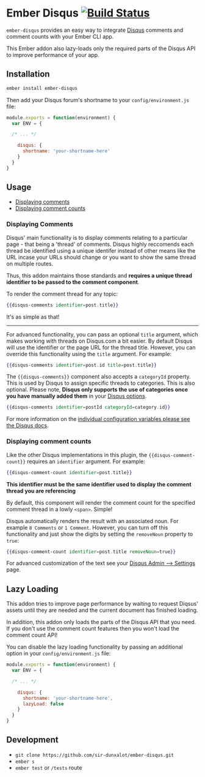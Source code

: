 Ember Disqus [![Build Status](https://travis-ci.org/sir-dunxalot/ember-disqus.svg)](https://travis-ci.org/sir-dunxalot/ember-disqus)
======

`ember-disqus` provides an easy way to integrate [Disqus](//disqus.com) comments and comment counts with your Ember CLI app.

This Ember addon also lazy-loads only the required parts of the Disqus API to improve performance of your app.

## Installation

```sh
ember install ember-disqus
```

Then add your Disqus forum's shortname to your `config/environment.js` file:

```js
module.exports = function(environment) {
  var ENV = {

  /* ... */

    disqus: {
      shortname: 'your-shortname-here'
    }
  }
}
```

## Usage

- [Displaying comments](#displaying-comments)
- [Displaying comment counts](#displaying-comment-counts)

### Displaying Comments

Disqus' main functionality is to display comments relating to a particular page - that being a 'thread' of comments. Disqus highly reccomends each thread be identified using a unique identifer instead of other means like the URL incase your URLs should change or you want to show the same thread on multiple routes.

Thus, this addon maintains those standards and **requires a unique thread identifier to be passed to the comment component**.

To render the comment thread for any topic:

```hbs
{{disqus-comments identifier=post.title}}
```

It's as simple as that!

------

For advanced functionality, you can pass an optional `title` argument, which makes working with threads on Disqus.com a bit easier. By default Disqus will use the identifier or the page URL for the thread title. However, you can override this functionality using the `title` argument. For example:

```hbs
{{disqus-comments identifier=post.id title=post.title}}
```


The `{{disqus-comments}}` component also accepts a `categoryId` property. This is used by Disqus to assign specific threads to categories. This is also optional. Please note, **Disqus only supports the use of categories once you have manually added them** in your [Disqus options](//octosmashed.disqus.com/admin/settings/advanced/).

```hbs
{{disqus-comments identifier=postId categoryId=category.id}}
```

For more information on the [individual configuration variables please see the Disqus docs](//help.disqus.com/customer/portal/articles/472098-javascript-configuration-variables).

### Displaying comment counts

Like the other Disqus implementations in this plugin, the `{{disqus-comment-count}}` requires an `identifier` argument. For example:

```hbs
{{disqus-comment-count identifier=post.title}}
```

**This identifier must be the same identifier used to display the comment thread you are referencing**

By default, this component will render the comment count for the specified comment thread in a lowly `<span>`. Simple!

Disqus automatically renders the result with an associated noun. For example `8 Comments` or `1 Comment`. However, you can turn off this functionality and just show the digits by setting the `removeNoun` property to `true`:

```hbs
{{disqus-comment-count identifier=post.title removeNoun=true}}
```

For advanced customization of the text see your [Disqus Admin --> Settings](http://disqus.com/admin/settings/) page.

## Lazy Loading

This addon tries to improve page performance by waiting to request Diqsus' assets until they are needed and the current document has finished loading.

In addition, this addon only loads the parts of the Disqus API that you need. If you don't use the comment count features then you won't load the comment count API!

You can disable the lazy loading functionality by passing an additional option in your `config/environment.js` file:

```js
module.exports = function(environment) {
  var ENV = {

  /* ... */

    disqus: {
      shortname: 'your-shortname-here',
      lazyLoad: false
    }
  }
}
```


## Development

- `git clone https://github.com/sir-dunxalot/ember-disqus.git`
- `ember s`
- `ember test` or `/tests` route
